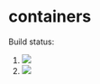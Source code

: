 # containers

Build status:

1. [![](https://github.com/n8stringham/containers-ds/workflows/tests-fibonacci/badge.svg)](https://github.com/n8stringham/containers-ds/actions?query=workflow%3Atests-fibonacci)
1. [![](https://github.com/n8stringham/containers-ds/workflows/tests-range/badge.svg)](https://github.com/n8stringham/containers-ds/actions?query=workflow%3Atests-range)
